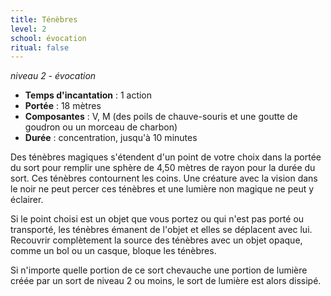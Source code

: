 ```yaml
---
title: Ténèbres
level: 2
school: évocation
ritual: false
---
```

*niveau 2 - évocation*

- **Temps d'incantation** : 1 action
- **Portée** : 18 mètres
- **Composantes** : V, M (des poils de chauve-souris et une goutte de goudron ou un morceau de charbon)
- **Durée** : concentration, jusqu'à 10 minutes

Des ténèbres magiques s'étendent d'un point de votre choix dans la portée du sort pour remplir une sphère de 4,50 mètres de rayon pour la durée du sort. Ces ténèbres contournent les coins. Une créature avec la vision dans le noir ne peut percer ces ténèbres et une lumière non magique ne peut y éclairer.

Si le point choisi est un objet que vous portez ou qui n'est pas porté ou transporté, les ténèbres émanent de l'objet et elles se déplacent avec lui. Recouvrir complètement la source des ténèbres avec un objet opaque, comme un bol ou un casque, bloque les ténèbres.

Si n'importe quelle portion de ce sort chevauche une portion de lumière créée par un sort de niveau 2 ou moins, le sort de lumière est alors dissipé.